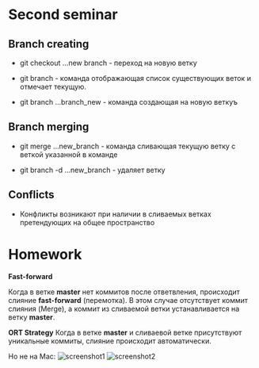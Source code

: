 # Second seminar

## Branch creating

* git checkout ...new branch - переход на новую ветку

* git branch - команда отображающая список существующих веток и отмечает текущую.

* git branch ...branch_new - команда создающая на новую веткуъ

## Branch merging

* git merge ...new_branch - команда сливающая текущую ветку с веткой указанной в команде

* git branch -d ...new_branch - удаляет ветку

## Conflicts

* Конфликты возникают при наличии в сливаемых ветках претендующих на общее пространство

# Homework
**Fast-forward**

Когда в ветке **master** нет коммитов после ответвления, происходит слияние **fast-forward** (перемотка). В этом случае отсутствует коммит слияния (Merge), а коммит из сливаемой ветки устанавливается на ветку **master**.

**ORT Strategy**
Когда в ветке **master** и сливаевой ветке присутствуют уникальные коммиты, слияние происходит автоматически.

Но не на Mac:
![screenshot1](../git_brains/img/1.png)
![screenshot2](../git_brains/img/2.png)